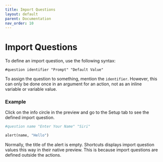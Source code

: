 ```yaml
---
title: Import Questions
layout: default
parent: Documentation
nav_order: 10
---
```


# Import Questions

To define an import question, use the following syntax:

```
#question identifier "Prompt" "Default Value"
```

To assign the question to something, mention the `identifier`. However, this can only be done once in an argument for an action, not as an inline variable or variable value.

### Example

Click on the info circle in the preview and go to the Setup tab to see the defined import question.

```ruby
#question name "Enter Your Name" "Siri"

alert(name, "Hello")
```

Normally, the title of the alert is empty. Shortcuts displays import question values this way in their native preview. This is because import questions are defined outside the actions.
